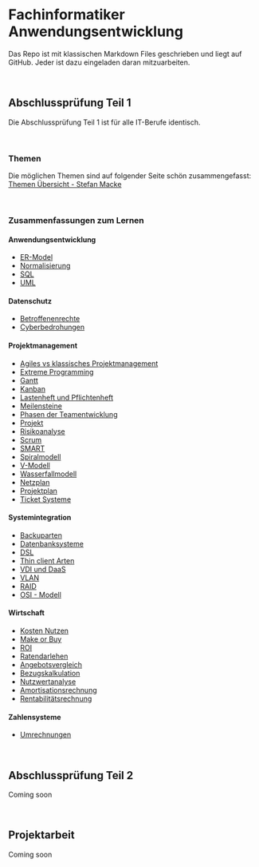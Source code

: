 # Fachinformatiker Anwendungsentwicklung
Das Repo ist mit klassischen Markdown Files geschrieben und liegt auf GitHub. Jeder ist dazu eingeladen daran mitzuarbeiten.

<br>

## Abschlussprüfung Teil 1
Die Abschlussprüfung Teil 1 ist für alle IT-Berufe identisch.  

<br>

### Themen
Die möglichen Themen sind auf folgender Seite schön zusammengefasst: [Themen Übersicht - Stefan Macke](https://it-berufe-podcast.de/pruefungsvorbereitung-auf-teil-1-der-gestreckten-abschlusspruefung-der-it-berufe-it-berufe-podcast-168/)

<br>

### Zusammenfassungen zum Lernen

#### Anwendungsentwicklung
- [ER-Model](./AbschlusspruefungTeil1/Anwendungsentwicklung/ER-Model.md)
- [Normalisierung](./AbschlusspruefungTeil1/Anwendungsentwicklung/Normalisierung.md)
- [SQL](./AbschlusspruefungTeil1/Anwendungsentwicklung/SQL.md)
- [UML](./AbschlusspruefungTeil1/Anwendungsentwicklung/UML.md)

#### Datenschutz
- [Betroffenenrechte](./AbschlusspruefungTeil1/Datenschutz/Betroffenenrechte.md)
- [Cyberbedrohungen](./AbschlusspruefungTeil1/Datenschutz/Cyberbedrohungen.md)

#### Projektmanagement
- [Agiles vs klassisches Projektmanagement](./AbschlusspruefungTeil1/Projektmanagement/AgilesVsKlassischesProjektmanagement.md)
- [Extreme Programming](./AbschlusspruefungTeil1/Projektmanagement/ExtremeProgramming.md)
- [Gantt](./AbschlusspruefungTeil1/Projektmanagement/Gantt.md)
- [Kanban](./AbschlusspruefungTeil1/Projektmanagement/Kanban.md)
- [Lastenheft und Pflichtenheft](./AbschlusspruefungTeil1/Projektmanagement/LastenheftUndPflichtenheft.md)
- [Meilensteine](./AbschlusspruefungTeil1/Projektmanagement/Meilensteine.md)
- [Phasen der Teamentwicklung](./AbschlusspruefungTeil1/Projektmanagement/PhasenDerTeamentwicklung.md)
- [Projekt](./AbschlusspruefungTeil1/Projektmanagement/Projekt.md)
- [Risikoanalyse](./AbschlusspruefungTeil1/Projektmanagement/Risikoanalyse.md)
- [Scrum](./AbschlusspruefungTeil1/Projektmanagement/Scrum.md)
- [SMART](./AbschlusspruefungTeil1/Projektmanagement/SMART.md)
- [Spiralmodell](./AbschlusspruefungTeil1/Projektmanagement/Spiralmodell.md)
- [V-Modell](./AbschlusspruefungTeil1/Projektmanagement/V-Modell.md)
- [Wasserfallmodell](./AbschlusspruefungTeil1/Projektmanagement/Wasserfallmodell.md)
- [Netzplan](./AbschlusspruefungTeil1/Projektmanagement/Netzplan.md)
- [Projektplan](./AbschlusspruefungTeil1/Projektmanagement/Projektplan.md)
- [Ticket Systeme](./AbschlusspruefungTeil1/Projektmanagement/TicketSysteme.md)

#### Systemintegration
- [Backuparten](./AbschlusspruefungTeil1/Systemintegration/Backuparten.md)
- [Datenbanksysteme](./AbschlusspruefungTeil1/Systemintegration/Datenbanksystem.md)
- [DSL](./AbschlusspruefungTeil1/Systemintegration/DSL.md)
- [Thin client Arten](./AbschlusspruefungTeil1/Systemintegration/ThinClientArten.md)
- [VDI und DaaS](./AbschlusspruefungTeil1/Systemintegration/VdiUndDaaS.md)
- [VLAN](./AbschlusspruefungTeil1/Systemintegration/VLAN.md)
- [RAID](./AbschlusspruefungTeil1/Systemintegration/RAID.md)
- [OSI - Modell](./AbschlusspruefungTeil1/Systemintegration/OSI.md)

#### Wirtschaft
- [Kosten Nutzen](./AbschlusspruefungTeil1/Wirtschaft/KostenNutzen.md)
- [Make or Buy](./AbschlusspruefungTeil1/Wirtschaft/MakeOrBuy.md)
- [ROI](./AbschlusspruefungTeil1/Wirtschaft/ROI.md)
- [Ratendarlehen](./AbschlusspruefungTeil1/Wirtschaft/Ratendarlehen.md)
- [Angebotsvergleich](./AbschlusspruefungTeil1/Wirtschaft/Angebotsvergleich.md)
- [Bezugskalkulation](./AbschlusspruefungTeil1/Wirtschaft/Bezugskalkulation.md)
- [Nutzwertanalyse](./AbschlusspruefungTeil1/Wirtschaft/Nutzwertanalyse.md)
- [Amortisationsrechnung](./AbschlusspruefungTeil1/Wirtschaft/Amortisationsrechnung.md)
- [Rentabilitätsrechnung](./AbschlusspruefungTeil1/Wirtschaft/Rentabilitaetsrechnung.md)

#### Zahlensysteme
- [Umrechnungen](./AbschlusspruefungTeil1/Zahlensysteme/Umrechnungen.md)

<br>

## Abschlussprüfung Teil 2

Coming soon

<br>

## Projektarbeit

Coming soon